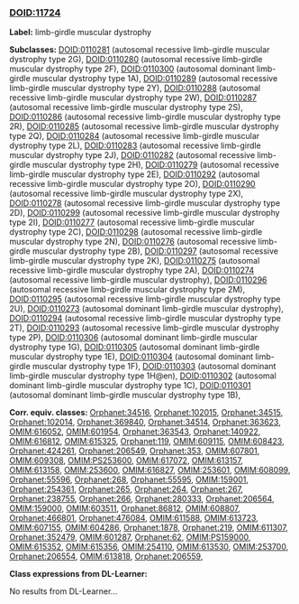 
### [DOID:11724](http://purl.obolibrary.org/obo/DOID_11724)
**Label:** limb-girdle muscular dystrophy

**Subclasses:** [DOID:0110281](http://purl.obolibrary.org/obo/DOID_0110281) (autosomal recessive limb-girdle muscular dystrophy type 2G), [DOID:0110280](http://purl.obolibrary.org/obo/DOID_0110280) (autosomal recessive limb-girdle muscular dystrophy type 2F), [DOID:0110300](http://purl.obolibrary.org/obo/DOID_0110300) (autosomal dominant limb-girdle muscular dystrophy type 1A), [DOID:0110289](http://purl.obolibrary.org/obo/DOID_0110289) (autosomal recessive limb-girdle muscular dystrophy type 2Y), [DOID:0110288](http://purl.obolibrary.org/obo/DOID_0110288) (autosomal recessive limb-girdle muscular dystrophy type 2W), [DOID:0110287](http://purl.obolibrary.org/obo/DOID_0110287) (autosomal recessive limb-girdle muscular dystrophy type 2S), [DOID:0110286](http://purl.obolibrary.org/obo/DOID_0110286) (autosomal recessive limb-girdle muscular dystrophy type 2R), [DOID:0110285](http://purl.obolibrary.org/obo/DOID_0110285) (autosomal recessive limb-girdle muscular dystrophy type 2Q), [DOID:0110284](http://purl.obolibrary.org/obo/DOID_0110284) (autosomal recessive limb-girdle muscular dystrophy type 2L), [DOID:0110283](http://purl.obolibrary.org/obo/DOID_0110283) (autosomal recessive limb-girdle muscular dystrophy type 2J), [DOID:0110282](http://purl.obolibrary.org/obo/DOID_0110282) (autosomal recessive limb-girdle muscular dystrophy type 2H), [DOID:0110279](http://purl.obolibrary.org/obo/DOID_0110279) (autosomal recessive limb-girdle muscular dystrophy type 2E), [DOID:0110292](http://purl.obolibrary.org/obo/DOID_0110292) (autosomal recessive limb-girdle muscular dystrophy type 2O), [DOID:0110290](http://purl.obolibrary.org/obo/DOID_0110290) (autosomal recessive limb-girdle muscular dystrophy type 2X), [DOID:0110278](http://purl.obolibrary.org/obo/DOID_0110278) (autosomal recessive limb-girdle muscular dystrophy type 2D), [DOID:0110299](http://purl.obolibrary.org/obo/DOID_0110299) (autosomal recessive limb-girdle muscular dystrophy type 2I), [DOID:0110277](http://purl.obolibrary.org/obo/DOID_0110277) (autosomal recessive limb-girdle muscular dystrophy type 2C), [DOID:0110298](http://purl.obolibrary.org/obo/DOID_0110298) (autosomal recessive limb-girdle muscular dystrophy type 2N), [DOID:0110276](http://purl.obolibrary.org/obo/DOID_0110276) (autosomal recessive limb-girdle muscular dystrophy type 2B), [DOID:0110297](http://purl.obolibrary.org/obo/DOID_0110297) (autosomal recessive limb-girdle muscular dystrophy type 2K), [DOID:0110275](http://purl.obolibrary.org/obo/DOID_0110275) (autosomal recessive limb-girdle muscular dystrophy type 2A), [DOID:0110274](http://purl.obolibrary.org/obo/DOID_0110274) (autosomal recessive limb-girdle muscular dystrophy), [DOID:0110296](http://purl.obolibrary.org/obo/DOID_0110296) (autosomal recessive limb-girdle muscular dystrophy type 2M), [DOID:0110295](http://purl.obolibrary.org/obo/DOID_0110295) (autosomal recessive limb-girdle muscular dystrophy type 2U), [DOID:0110273](http://purl.obolibrary.org/obo/DOID_0110273) (autosomal dominant limb-girdle muscular dystrophy), [DOID:0110294](http://purl.obolibrary.org/obo/DOID_0110294) (autosomal recessive limb-girdle muscular dystrophy type 2T), [DOID:0110293](http://purl.obolibrary.org/obo/DOID_0110293) (autosomal recessive limb-girdle muscular dystrophy type 2P), [DOID:0110306](http://purl.obolibrary.org/obo/DOID_0110306) (autosomal dominant limb-girdle muscular dystrophy type 1G), [DOID:0110305](http://purl.obolibrary.org/obo/DOID_0110305) (autosomal dominant limb-girdle muscular dystrophy type 1E), [DOID:0110304](http://purl.obolibrary.org/obo/DOID_0110304) (autosomal dominant limb-girdle muscular dystrophy type 1F), [DOID:0110303](http://purl.obolibrary.org/obo/DOID_0110303) (autosomal dominant limb-girdle muscular dystrophy type 1H@en), [DOID:0110302](http://purl.obolibrary.org/obo/DOID_0110302) (autosomal dominant limb-girdle muscular dystrophy type 1C), [DOID:0110301](http://purl.obolibrary.org/obo/DOID_0110301) (autosomal dominant limb-girdle muscular dystrophy type 1B), 

**Corr. equiv. classes:** [Orphanet:34516](http://www.orpha.net/ORDO/Orphanet_34516), [Orphanet:102015](http://www.orpha.net/ORDO/Orphanet_102015), [Orphanet:34515](http://www.orpha.net/ORDO/Orphanet_34515), [Orphanet:102014](http://www.orpha.net/ORDO/Orphanet_102014), [Orphanet:369840](http://www.orpha.net/ORDO/Orphanet_369840), [Orphanet:34514](http://www.orpha.net/ORDO/Orphanet_34514), [Orphanet:363623](http://www.orpha.net/ORDO/Orphanet_363623), [OMIM:616052](http://purl.obolibrary.org/obo/OMIM_616052), [OMIM:601954](http://purl.obolibrary.org/obo/OMIM_601954), [Orphanet:363543](http://www.orpha.net/ORDO/Orphanet_363543), [Orphanet:140922](http://www.orpha.net/ORDO/Orphanet_140922), [OMIM:616812](http://purl.obolibrary.org/obo/OMIM_616812), [OMIM:615325](http://purl.obolibrary.org/obo/OMIM_615325), [Orphanet:119](http://www.orpha.net/ORDO/Orphanet_119), [OMIM:609115](http://purl.obolibrary.org/obo/OMIM_609115), [OMIM:608423](http://purl.obolibrary.org/obo/OMIM_608423), [Orphanet:424261](http://www.orpha.net/ORDO/Orphanet_424261), [Orphanet:206549](http://www.orpha.net/ORDO/Orphanet_206549), [Orphanet:353](http://www.orpha.net/ORDO/Orphanet_353), [OMIM:607801](http://purl.obolibrary.org/obo/OMIM_607801), [OMIM:609308](http://purl.obolibrary.org/obo/OMIM_609308), [OMIM:PS253600](http://purl.obolibrary.org/obo/OMIM_PS253600), [OMIM:617072](http://purl.obolibrary.org/obo/OMIM_617072), [OMIM:613157](http://purl.obolibrary.org/obo/OMIM_613157), [OMIM:613158](http://purl.obolibrary.org/obo/OMIM_613158), [OMIM:253600](http://purl.obolibrary.org/obo/OMIM_253600), [OMIM:616827](http://purl.obolibrary.org/obo/OMIM_616827), [OMIM:253601](http://purl.obolibrary.org/obo/OMIM_253601), [OMIM:608099](http://purl.obolibrary.org/obo/OMIM_608099), [Orphanet:55596](http://www.orpha.net/ORDO/Orphanet_55596), [Orphanet:268](http://www.orpha.net/ORDO/Orphanet_268), [Orphanet:55595](http://www.orpha.net/ORDO/Orphanet_55595), [OMIM:159001](http://purl.obolibrary.org/obo/OMIM_159001), [Orphanet:254361](http://www.orpha.net/ORDO/Orphanet_254361), [Orphanet:265](http://www.orpha.net/ORDO/Orphanet_265), [Orphanet:264](http://www.orpha.net/ORDO/Orphanet_264), [Orphanet:267](http://www.orpha.net/ORDO/Orphanet_267), [Orphanet:238755](http://www.orpha.net/ORDO/Orphanet_238755), [Orphanet:266](http://www.orpha.net/ORDO/Orphanet_266), [Orphanet:280333](http://www.orpha.net/ORDO/Orphanet_280333), [Orphanet:206564](http://www.orpha.net/ORDO/Orphanet_206564), [OMIM:159000](http://purl.obolibrary.org/obo/OMIM_159000), [OMIM:603511](http://purl.obolibrary.org/obo/OMIM_603511), [Orphanet:86812](http://www.orpha.net/ORDO/Orphanet_86812), [OMIM:608807](http://purl.obolibrary.org/obo/OMIM_608807), [Orphanet:466801](http://www.orpha.net/ORDO/Orphanet_466801), [Orphanet:476084](http://www.orpha.net/ORDO/Orphanet_476084), [OMIM:611588](http://purl.obolibrary.org/obo/OMIM_611588), [OMIM:613723](http://purl.obolibrary.org/obo/OMIM_613723), [OMIM:607155](http://purl.obolibrary.org/obo/OMIM_607155), [OMIM:604286](http://purl.obolibrary.org/obo/OMIM_604286), [Orphanet:1878](http://www.orpha.net/ORDO/Orphanet_1878), [Orphanet:219](http://www.orpha.net/ORDO/Orphanet_219), [OMIM:611307](http://purl.obolibrary.org/obo/OMIM_611307), [Orphanet:352479](http://www.orpha.net/ORDO/Orphanet_352479), [OMIM:601287](http://purl.obolibrary.org/obo/OMIM_601287), [Orphanet:62](http://www.orpha.net/ORDO/Orphanet_62), [OMIM:PS159000](http://purl.obolibrary.org/obo/OMIM_PS159000), [OMIM:615352](http://purl.obolibrary.org/obo/OMIM_615352), [OMIM:615356](http://purl.obolibrary.org/obo/OMIM_615356), [OMIM:254110](http://purl.obolibrary.org/obo/OMIM_254110), [OMIM:613530](http://purl.obolibrary.org/obo/OMIM_613530), [OMIM:253700](http://purl.obolibrary.org/obo/OMIM_253700), [Orphanet:206554](http://www.orpha.net/ORDO/Orphanet_206554), [OMIM:613818](http://purl.obolibrary.org/obo/OMIM_613818), [Orphanet:206559](http://www.orpha.net/ORDO/Orphanet_206559), 

**Class expressions from DL-Learner:**

No results from DL-Learner...



